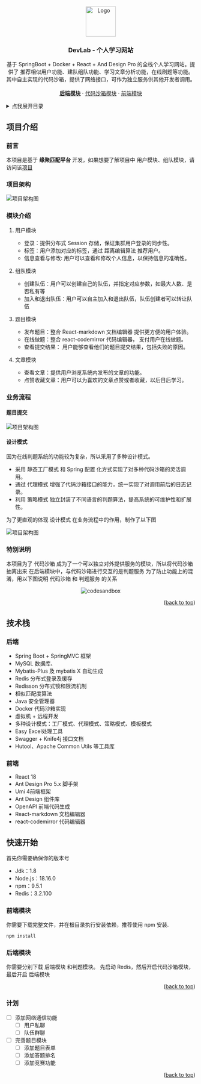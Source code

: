 <a name="readme-top"></a>

<!-- PROJECT LOGO -->
<br />

<div align="center">
  <a href="https://github.com/sheldon-3601e">
    <img src="access/logo.svg" alt="Logo" width="80" height="80">
  </a>

  <h3 align="center">DevLab - 个人学习网站</h3>

  <p align="center">
    基于 SpringBoot + Docker + React + And Design Pro 的全栈个人学习网站。提供了 推荐相似用户功能、建队组队功能、学习文章分析功能，在线刷题等功能。 其中自主实现的代码沙箱，提供了网络接口，可作为独立服务供其他开发者调用。
    <br />
    <br />
     <a href="https://github.com/sheldon-3601e/DevLab/tree/master/DevLab-backend"><strong>后端模块</strong></a>
    ·  
        <a href="https://github.com/sheldon-3601e/DevLab/tree/master/Devlab-code-sandbox">代码沙箱模块</a>
    ·
    <a href="https://github.com/sheldon-3601e/DevLab/tree/master/DevLab-frontend">前端模块</a>
  </p>
</div>



<!-- TABLE OF CONTENTS -->

<details>
  <summary>点我展开目录</summary>
  <ol>
    <li>
      <a href="#项目介绍">项目介绍</a>
      <ul>
        <li><a href="#前言">前言</a></li>
        <li><a href="#项目架构">项目架构</a></li>
        <li><a href="#模块介绍">模块介绍</a></li>
        <li><a href="#业务流程">业务流程</a></li>
      </ul>
    </li>
    <li>
      <a href="#技术栈">技术栈</a>
      <ul>
        <li><a href="#后端">后端</a></li>
        <li><a href="#前端">前端</a></li>
      </ul>
    </li>
    <li>
      <a href="#快速开始">快速开始</a>
      <ul>
        <li><a href="#前端模块">前端模块</a></li>
        <li><a href="#后端模块">后端模块</a></li>
      </ul>
    </li>
    <li><a href="#计划">计划</a></li>
  </ol>
</details>

<!-- ABOUT THE PROJECT -->

## 项目介绍

### 前言

本项目是基于 **缘聚匹配平台** 开发，如果想要了解项目中 用户模块、组队模块，请访问该[项目](https://github.com/sheldon-3601e/partner-match)

### 项目架构

![项目架构图](./access/framework.svg)

### 模块介绍

1. 用户模块

	- 登录：提供分布式 Session 存储，保证集群用户登录的同步性。
	- 标签：用户添加对应的标签，通过 距离编辑算法 推荐用户。
	- 信息查看与修改: 用户可以查看和修改个人信息，以保持信息的准确性。

2. 组队模块

	- 创建队伍：用户可以创建自己的队伍，并指定对应参数，如最大人数、是否私有等
	- 加入和退出队伍：用户可以自主加入和退出队伍，队伍创建者可以转让队伍

3. 题目模块

	- 发布题目：整合 React-markdown 文档编辑器 提供更方便的用户体验。
	- 在线做题：整合 react-codemirror 代码编辑器， 支付用户在线做题。
	- 查看提交结果： 用户能够查看他们的题目提交结果，包括失败的原因。

4. 文章模块

	- 查看文章：提供用户浏览系统内发布的文章的功能。
	- 点赞收藏文章：用户可以为喜欢的文章点赞或者收藏，以后日后学习。

### 业务流程

#### 题目提交

![项目架构图](./access/questionSubmit.svg)

#### 设计模式

因为在线判题系统的功能较为复杂，所以采用了多种设计模式。


- 采用 静态工厂模式 和 Spring 配置 化方式实现了对多种代码沙箱的灵活调用。
- 通过 代理模式 增强了代码沙箱接口的能力，统一实现了对调用前后的日志记录。
- 利用 策略模式 独立封装了不同语言的判题算法，提高系统的可维护性和扩展性。

为了更直观的体现 设计模式 在业务流程中的作用，制作了以下图

![项目架构图](./access/design_mode.svg)

### 特别说明

本项目为了 代码沙箱 成为了一个可以独立对外提供服务的模块，所以将代码沙箱抽离出来
在后端模块中，与代码沙箱进行交互的是判题服务
为了防止功能上的混淆，用以下图说明 代码沙箱 和 判题服务 的关系

<div align="center">
    <img src="./access/codesandbox.png" alt="codesandbox" >
</div>

<p align="right">(<a href="#readme-top">back to top</a>)</p>

## 技术栈
### 后端

- Spring Boot + SpringMVC 框架
- MySQL 数据库、
- Mybatis-Plus 及 mybatis X 自动生成
- Redis 分布式登录及缓存
- Redisson 分布式锁和限流机制
- 相似匹配度算法
- Java 安全管理器
- Docker 代码沙箱实现
- 虚拟机 + 远程开发
- 多种设计模式：工厂模式、代理模式、策略模式、模板模式
- Easy Excel处理工具
- Swagger + Knife4j 接口文档
- Hutool、Apache Common Utils 等工具库

### 前端

- React 18
- Ant Design Pro 5.x 脚手架
- Umi 4前端框架
- Ant Design 组件库
- OpenAPI 前端代码生成
- React-markdown 文档编辑器
- react-codemirror 代码编辑器


<!-- GETTING STARTED -->
## 快速开始

首先你需要确保你的版本号

- Jdk：1.8
- Node.js：18.16.0
- npm：9.5.1
- Redis：3.2.100

### 前端模块

你需要下载完整文件，并在根目录执行安装依赖，推荐使用 npm 安装.
```sh
npm install
```

### 后端模块

你需要分别下载 后端模块 和判题模块。
先启动 Redis，然后开启代码沙箱模块，最后开启 后端模块

<p align="right">(<a href="#readme-top">back to top</a>)</p>

<!-- ROADMAP -->

### 计划

- [ ] 添加网络通信功能
	- [ ] 用户私聊
	- [ ] 队伍群聊
- [ ] 完善题目模块
	- [ ] 添加题目表单
	- [ ] 添加答题排名
	- [ ] 添加竞赛功能

<p align="right">(<a href="#readme-top">back to top</a>)</p>

